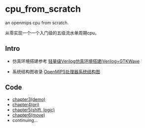 # cpu_from_scratch
an openmips cpu from scratch.

从零实现一个一个入门级的五级流水单周期cpu。

## Intro
- 仿真环境搭建参考 [轻量级Verilog仿真环境搭建iVerilog+GTKWave](https://zonepg.github.io/posts/programming/2021-03-25-iverilog-gtkwave/)

- 系统结构图收录 [OpenMIPS处理器系统结构图](https://zonepg.github.io/posts/programming/2021-04-13-cpu-from-scratch/)

## Code
- [chapter3(demo)](https://github.com/ZonePG/cpu_from_scratch/tree/chapter3)
- [chapter4(ori)](https://github.com/ZonePG/cpu_from_scratch/tree/chapter4)
- [chapter5(shift, logic)](https://github.com/ZonePG/cpu_from_scratch/tree/chapter5)
- [chapter6(move)](https://github.com/ZonePG/cpu_from_scratch/tree/chapter6)
- continuing...